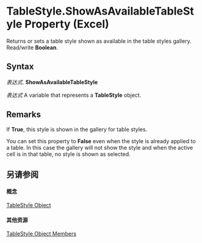 
# TableStyle.ShowAsAvailableTableStyle Property (Excel)

Returns or sets a table style shown as available in the table styles gallery. Read/write  **Boolean**.


## Syntax

 _表达式_. **ShowAsAvailableTableStyle**

 _表达式_ A variable that represents a **TableStyle** object.


## Remarks

If  **True**, this style is shown in the gallery for table styles.

You can set this property to  **False** even when the style is already applied to a table. In this case the gallery will not show the style and when the active cell is in that table, no style is shown as selected.


## 另请参阅


#### 概念


[TableStyle Object](191a5c2c-ecf4-f88a-1639-be7ee9c369c3.md)
#### 其他资源


[TableStyle Object Members](http://msdn.microsoft.com/library/a9266fdf-6168-bedc-0a17-81ccb43449e5%28Office.15%29.aspx)